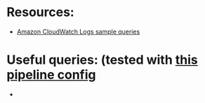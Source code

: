 # Resources:

* [Amazon CloudWatch Logs sample queries](https://docs.aws.amazon.com/AmazonCloudWatch/latest/logs/CWL_QuerySyntax-examples.html)

# Useful queries: (tested with [this pipeline config](https://github.com/GangGreenTemperTatum/vector/blob/main/config/pipelines/nginx-to-cloudwatch/nginx-sample-to-cloudwatch.yml)

* 
